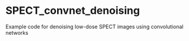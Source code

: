 # SPECT_convnet_denoising
Example code for denoising low-dose SPECT images using convolutional networks
